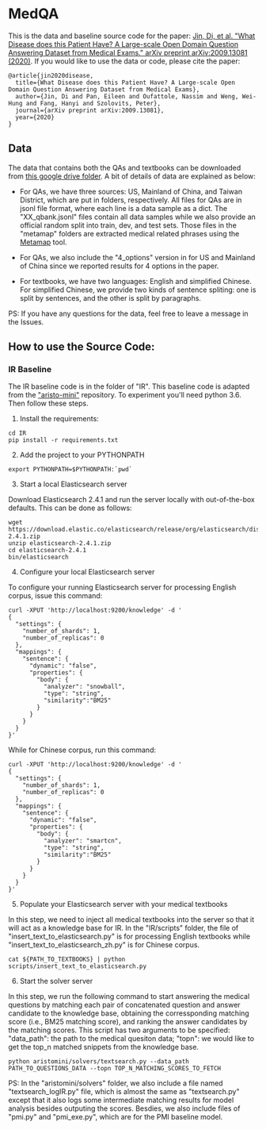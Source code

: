 # MedQA

This is the data and baseline source code for the paper: [Jin, Di, et al. "What Disease does this Patient Have? A Large-scale Open Domain Question Answering Dataset from Medical Exams." arXiv preprint arXiv:2009.13081 (2020)](https://arxiv.org/abs/2009.13081). If you would like to use the data or code, please cite the paper:

```
@article{jin2020disease,
  title={What Disease does this Patient Have? A Large-scale Open Domain Question Answering Dataset from Medical Exams},
  author={Jin, Di and Pan, Eileen and Oufattole, Nassim and Weng, Wei-Hung and Fang, Hanyi and Szolovits, Peter},
  journal={arXiv preprint arXiv:2009.13081},
  year={2020}
}
```

## Data

The data that contains both the QAs and textbooks can be downloaded from [this google drive folder](https://drive.google.com/file/d/1ImYUSLk9JbgHXOemfvyiDiirluZHPeQw/view?usp=sharing). A bit of details of data are explained as below:

- For QAs, we have three sources: US, Mainland of China, and Taiwan District, which are put in folders, respectively. All files for QAs are in jsonl file format, where each line is a data sample as a dict. The "XX_qbank.jsonl" files contain all data samples while we also provide an official random split into train, dev, and test sets. Those files in the "metamap" folders are extracted medical related phrases using the [Metamap](https://metamap.nlm.nih.gov/) tool. 

- For QAs, we also include the "4_options" version in for US and Mainland of China since we reported results for 4 options in the paper.

- For textbooks, we have two languages: English and simplified Chinese. For simplified Chinese, we provide two kinds of sentence spliting: one is split by sentences, and the other is split by paragraphs. 

PS: If you have any questions for the data, feel free to leave a message in the Issues.

## How to use the Source Code:

### IR Baseline

The IR baseline code is in the folder of "IR". This baseline code is adapted from the ["aristo-mini"](https://github.com/allenai/aristo-mini) repository. To experiment you'll need python 3.6. Then follow these steps.

1. Install the requirements:

```
cd IR
pip install -r requirements.txt
```

2. Add the project to your PYTHONPATH

```
export PYTHONPATH=$PYTHONPATH:`pwd`
```

3. Start a local Elasticsearch server

Download Elasticsearch 2.4.1 and run the server locally with out-of-the-box defaults. This can be done as follows:

```
wget https://download.elastic.co/elasticsearch/release/org/elasticsearch/distribution/zip/elasticsearch/2.4.1/elasticsearch-2.4.1.zip
unzip elasticsearch-2.4.1.zip
cd elasticsearch-2.4.1
bin/elasticsearch
```

4. Configure your local Elasticsearch server

To configure your running Elasticsearch server for processing English corpus, issue this command:

```
curl -XPUT 'http://localhost:9200/knowledge' -d '
{
  "settings": {
    "number_of_shards": 1,
    "number_of_replicas": 0
  },
  "mappings": {
    "sentence": {
      "dynamic": "false",
      "properties": {
        "body": {
          "analyzer": "snowball",
          "type": "string",
          "similarity":"BM25"
        }
      }
    }
  }
}'
```

While for Chinese corpus, run this command:

```
curl -XPUT 'http://localhost:9200/knowledge' -d '
{
  "settings": {
    "number_of_shards": 1,
    "number_of_replicas": 0
  },
  "mappings": {
    "sentence": {
      "dynamic": "false",
      "properties": {
        "body": {
          "analyzer": "smartcn",
          "type": "string",
          "similarity":"BM25"
        }
      }
    }
  }
}'
```

5. Populate your Elasticsearch server with your medical textbooks

In this step, we need to inject all medical textbooks into the server so that it will act as a knowledge base for IR. In the "IR/scripts" folder, the file of "insert_text_to_elasticsearch.py" is for processing English textbooks while "insert_text_to_elasticsearch_zh.py" is for Chinese corpus.

```
cat ${PATH_TO_TEXTBOOKS} | python scripts/insert_text_to_elasticsearch.py
```

6. Start the solver server

In this step, we run the following command to start answering the medical questions by matching each pair of concatenated question and answer candidate to the knowledge base, obtaining the corressponding matching score (i.e., BM25 matching score), and ranking the answer candidates by the matching scores. This script has two arguments to be specified: "data_path": the path to the medical quesiton data; "topn": we would like to get the top_n matched snippets from the knowledge base.

```
python aristomini/solvers/textsearch.py --data_path PATH_TO_QUESTIONS_DATA --topn TOP_N_MATCHING_SCORES_TO_FETCH
```

PS: In the "aristomini/solvers" folder, we also include a file named "textsearch_logIR.py" file, which is almost the same as "textsearch.py" except that it also logs some intermediate matching results for model analysis besides outputing the scores. Besdies, we also include files of "pmi.py" and "pmi_exe.py", which are for the PMI baseline model.
